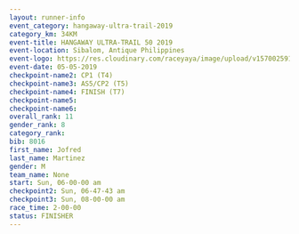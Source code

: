 ```yaml
---
layout: runner-info 
event_category: hangaway-ultra-trail-2019 
category_km: 34KM 
event-title: HANGAWAY ULTRA-TRAIL 50 2019 
event-location: Sibalom, Antique Philippines 
event-logo: https://res.cloudinary.com/raceyaya/image/upload/v1570025919/logo/hangaway_ttcorg.jpg 
event-date: 05-05-2019 
checkpoint-name2: CP1 (T4) 
checkpoint-name3: AS5/CP2 (T5) 
checkpoint-name4: FINISH (T7) 
checkpoint-name5: 
checkpoint-name6: 
overall_rank: 11
gender_rank: 8
category_rank: 
bib: 8016
first_name: Jofred
last_name: Martinez
gender: M
team_name: None
start: Sun, 06-00-00 am
checkpoint2: Sun, 06-47-43 am
checkpoint3: Sun, 08-00-00 am
race_time: 2-00-00
status: FINISHER
---
```

